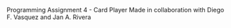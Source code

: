 Programming Assignment 4 - Card Player
Made in collaboration with Diego F. Vasquez and Jan A. Rivera
